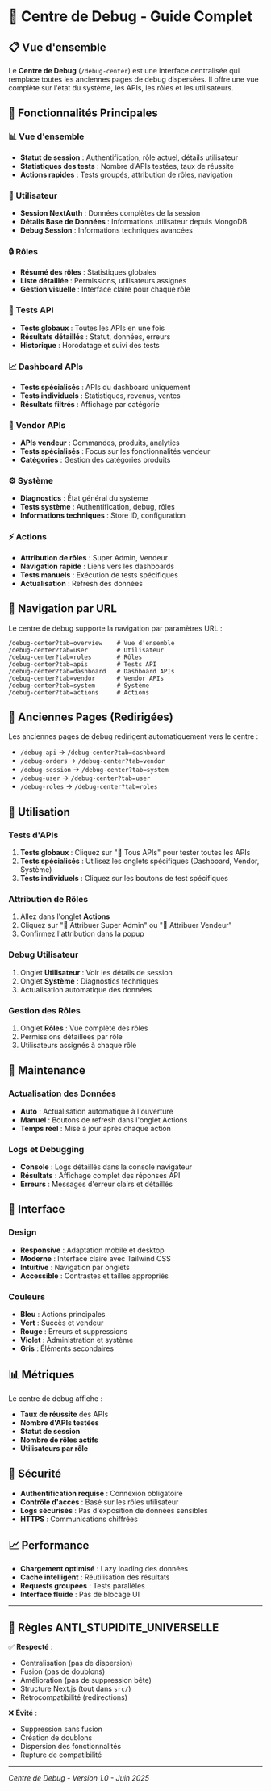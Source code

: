 # 🔧 Centre de Debug - Guide Complet

## 📋 Vue d'ensemble

Le **Centre de Debug** (`/debug-center`) est une interface centralisée qui remplace toutes les anciennes pages de debug dispersées. Il offre une vue complète sur l'état du système, les APIs, les rôles et les utilisateurs.

## 🎯 Fonctionnalités Principales

### 📊 Vue d'ensemble
- **Statut de session** : Authentification, rôle actuel, détails utilisateur
- **Statistiques des tests** : Nombre d'APIs testées, taux de réussite
- **Actions rapides** : Tests groupés, attribution de rôles, navigation

### 👤 Utilisateur
- **Session NextAuth** : Données complètes de la session
- **Détails Base de Données** : Informations utilisateur depuis MongoDB
- **Debug Session** : Informations techniques avancées

### 🔒 Rôles
- **Résumé des rôles** : Statistiques globales
- **Liste détaillée** : Permissions, utilisateurs assignés
- **Gestion visuelle** : Interface claire pour chaque rôle

### 🧪 Tests API
- **Tests globaux** : Toutes les APIs en une fois
- **Résultats détaillés** : Statut, données, erreurs
- **Historique** : Horodatage et suivi des tests

### 📈 Dashboard APIs
- **Tests spécialisés** : APIs du dashboard uniquement
- **Tests individuels** : Statistiques, revenus, ventes
- **Résultats filtrés** : Affichage par catégorie

### 🏪 Vendor APIs
- **APIs vendeur** : Commandes, produits, analytics
- **Tests spécialisés** : Focus sur les fonctionnalités vendeur
- **Catégories** : Gestion des catégories produits

### ⚙️ Système
- **Diagnostics** : État général du système
- **Tests système** : Authentification, debug, rôles
- **Informations techniques** : Store ID, configuration

### ⚡ Actions
- **Attribution de rôles** : Super Admin, Vendeur
- **Navigation rapide** : Liens vers les dashboards
- **Tests manuels** : Exécution de tests spécifiques
- **Actualisation** : Refresh des données

## 🔗 Navigation par URL

Le centre de debug supporte la navigation par paramètres URL :

```
/debug-center?tab=overview    # Vue d'ensemble
/debug-center?tab=user        # Utilisateur
/debug-center?tab=roles       # Rôles
/debug-center?tab=apis        # Tests API
/debug-center?tab=dashboard   # Dashboard APIs
/debug-center?tab=vendor      # Vendor APIs
/debug-center?tab=system      # Système
/debug-center?tab=actions     # Actions
```

## 📄 Anciennes Pages (Redirigées)

Les anciennes pages de debug redirigent automatiquement vers le centre :

- `/debug-api` → `/debug-center?tab=dashboard`
- `/debug-orders` → `/debug-center?tab=vendor`
- `/debug-session` → `/debug-center?tab=system`
- `/debug-user` → `/debug-center?tab=user`
- `/debug-roles` → `/debug-center?tab=roles`

## 🚀 Utilisation

### Tests d'APIs
1. **Tests globaux** : Cliquez sur "🧪 Tous APIs" pour tester toutes les APIs
2. **Tests spécialisés** : Utilisez les onglets spécifiques (Dashboard, Vendor, Système)
3. **Tests individuels** : Cliquez sur les boutons de test spécifiques

### Attribution de Rôles
1. Allez dans l'onglet **Actions**
2. Cliquez sur "👑 Attribuer Super Admin" ou "🏪 Attribuer Vendeur"
3. Confirmez l'attribution dans la popup

### Debug Utilisateur
1. Onglet **Utilisateur** : Voir les détails de session
2. Onglet **Système** : Diagnostics techniques
3. Actualisation automatique des données

### Gestion des Rôles
1. Onglet **Rôles** : Vue complète des rôles
2. Permissions détaillées par rôle
3. Utilisateurs assignés à chaque rôle

## 🔧 Maintenance

### Actualisation des Données
- **Auto** : Actualisation automatique à l'ouverture
- **Manuel** : Boutons de refresh dans l'onglet Actions
- **Temps réel** : Mise à jour après chaque action

### Logs et Debugging
- **Console** : Logs détaillés dans la console navigateur
- **Résultats** : Affichage complet des réponses API
- **Erreurs** : Messages d'erreur clairs et détaillés

## 🎨 Interface

### Design
- **Responsive** : Adaptation mobile et desktop
- **Moderne** : Interface claire avec Tailwind CSS
- **Intuitive** : Navigation par onglets
- **Accessible** : Contrastes et tailles appropriés

### Couleurs
- **Bleu** : Actions principales
- **Vert** : Succès et vendeur
- **Rouge** : Erreurs et suppressions
- **Violet** : Administration et système
- **Gris** : Éléments secondaires

## 📊 Métriques

Le centre de debug affiche :
- **Taux de réussite** des APIs
- **Nombre d'APIs testées**
- **Statut de session**
- **Nombre de rôles actifs**
- **Utilisateurs par rôle**

## 🔐 Sécurité

- **Authentification requise** : Connexion obligatoire
- **Contrôle d'accès** : Basé sur les rôles utilisateur
- **Logs sécurisés** : Pas d'exposition de données sensibles
- **HTTPS** : Communications chiffrées

## 📈 Performance

- **Chargement optimisé** : Lazy loading des données
- **Cache intelligent** : Réutilisation des résultats
- **Requests groupées** : Tests parallèles
- **Interface fluide** : Pas de blocage UI

---

## 🚨 Règles ANTI_STUPIDITE_UNIVERSELLE

✅ **Respecté** :
- Centralisation (pas de dispersion)
- Fusion (pas de doublons)
- Amélioration (pas de suppression bête)
- Structure Next.js (tout dans `src/`)
- Rétrocompatibilité (redirections)

❌ **Évité** :
- Suppression sans fusion
- Création de doublons
- Dispersion des fonctionnalités
- Rupture de compatibilité

---

*Centre de Debug - Version 1.0 - Juin 2025*
